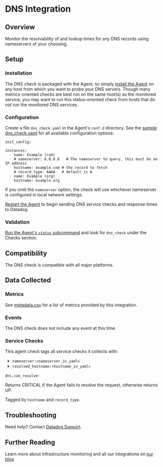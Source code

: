 # DNS Integration

## Overview

Monitor the resolvability of and lookup times for any DNS records using nameservers of your choosing.

## Setup
### Installation

The DNS check is packaged with the Agent, so simply [install the Agent](https://app.datadoghq.com/account/settings#agent) on any host from which you want to probe your DNS servers. Though many metrics-oriented checks are best run on the same host(s) as the monitored service, you may want to run this status-oriented check from hosts that do not run the monitored DNS services.

### Configuration

Create a file `dns_check.yaml` in the Agent's `conf.d` directory. See the [sample dns_check.yaml](https://github.com/DataDog/integrations-core/blob/master/dns_check/conf.yaml.example) for all available configuration options:

```
init_config:

instances:
  - name: Example (com)
    # nameserver: 8.8.8.8   # The nameserver to query, this must be an IP address
    hostname: example.com # the record to fetch
    # record_type: AAAA   # default is A
  - name: Example (org)
    hostname: example.org
```

If you omit the `nameserver` option, the check will use whichever nameserver is configured in local network settings.

[Restart the Agent](https://docs.datadoghq.com/agent/faq/agent-commands/#start-stop-restart-the-agent) to begin sending DNS service checks and response times to Datadog.

### Validation

[Run the Agent's `status` subcommand](https://docs.datadoghq.com/agent/faq/agent-commands/#agent-status-and-information) and look for `dns_check` under the Checks section.

## Compatibility

The DNS check is compatible with all major platforms.

## Data Collected
### Metrics

See [metadata.csv](https://github.com/DataDog/integrations-core/blob/master/dns_check/metadata.csv) for a list of metrics provided by this integration.

### Events
The DNS check does not include any event at this time.

### Service Checks
This agent check tags all service checks it collects with:

  * `nameserver:<nameserver_in_yaml>`
  * `resolved_hostname:<hostname_in_yaml>`

`dns.can_resolve`:

Returns CRITICAL if the Agent fails to resolve the request, otherwise returns UP.

Tagged by `hostname` and `record_type`.

## Troubleshooting
Need help? Contact [Datadog Support](http://docs.datadoghq.com/help/).

## Further Reading
Learn more about infrastructure monitoring and all our integrations on [our blog](https://www.datadoghq.com/blog/)
